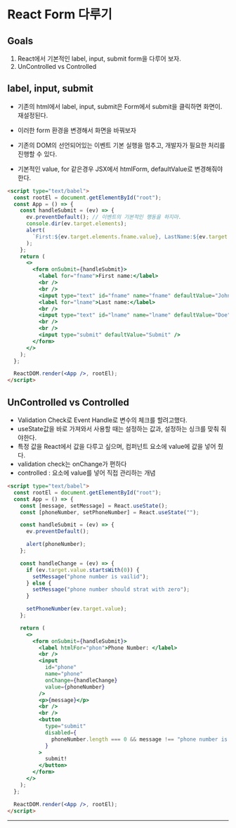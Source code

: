 # React Form 다루기

## Goals

1. React에서 기본적인 label, input, submit form을 다루어 보자.
2. UnControlled vs Controlled

## label, input, submit

- 기존의 html에서 label, input, submit은 Form에서 submit을 클릭하면 화면이.
  재설정된다.
- 이러한 form 환경을 변경해서 화면을 바꿔보자

- 기존의 DOM의 선언되어있는 이벤트 기본 실행을 멈추고, 개발자가 필요한 처리를 진행할 수 있다.

- 기본적인 value, for 같은경우 JSX에서 htmlForm, defaultValue로 변경해줘야 한다.

```html
<script type="text/babel">
  const rootEl = document.getElementById("root");
  const App = () => {
    const handleSubmit = (ev) => {
      ev.preventDefault(); // 이벤트의 기본적인 행동을 하지마.
      console.dir(ev.target.elements);
      alert(
        `First:${ev.target.elements.fname.value}, LastName:${ev.target.elements.lname.value}`
      );
    };
    return (
      <>
        <form onSubmit={handleSubmit}>
          <label for="fname">First name:</label>
          <br />
          <br />
          <input type="text" id="fname" name="fname" defaultValue="John" />
          <label for="lname">Last name:</label>
          <br />
          <input type="text" id="lname" name="lname" defaultValue="Doe" />
          <br />
          <br />
          <input type="submit" defaultValue="Submit" />
        </form>
      </>
    );
  };

  ReactDOM.render(<App />, rootEl);
</script>
```

## UnControlled vs Controlled

- Validation Check로 Event Handle로 변수의 체크를 할려고했다.
- useState값을 바로 가져와서 사용할 때는 설정하는 값과, 설정하는 싱크를 맞춰 줘야한다.
- 특정 값을 React에서 값을 다루고 싶으며, 컴퍼넌트 요소에 value에 값을 넣어 줬다.
- validation check는 onChange가 편하다
- controlled : 요소에 value를 넣어 직접 관리하는 개념

```html
<script type="text/babel">
  const rootEl = document.getElementById("root");
  const App = () => {
    const [message, setMessage] = React.useState();
    const [phoneNumber, setPhoneNumber] = React.useState("");

    const handleSubmit = (ev) => {
      ev.preventDefault();

      alert(phoneNumber);
    };

    const handleChange = (ev) => {
      if (ev.target.value.startsWith(0)) {
        setMessage("phone number is vailid");
      } else {
        setMessage("phone number should strat with zero");
      }

      setPhoneNumber(ev.target.value);
    };

    return (
      <>
        <form onSubmit={handleSubmit}>
          <label htmlFor="phon">Phone Number: </label>
          <br />
          <input
            id="phone"
            name="phone"
            onChange={handleChange}
            value={phoneNumber}
          />
          <p>{message}</p>
          <br />
          <br />
          <button
            type="submit"
            disabled={
              phoneNumber.length === 0 && message !== "phone number is vailid"
            }
          >
            submit!
          </button>
        </form>
      </>
    );
  };

  ReactDOM.render(<App />, rootEl);
</script>
```

---
